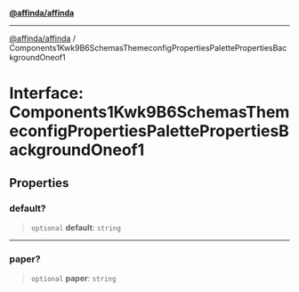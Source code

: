 [**@affinda/affinda**](../README.md)

***

[@affinda/affinda](../globals.md) / Components1Kwk9B6SchemasThemeconfigPropertiesPalettePropertiesBackgroundOneof1

# Interface: Components1Kwk9B6SchemasThemeconfigPropertiesPalettePropertiesBackgroundOneof1

## Properties

### default?

> `optional` **default**: `string`

***

### paper?

> `optional` **paper**: `string`
